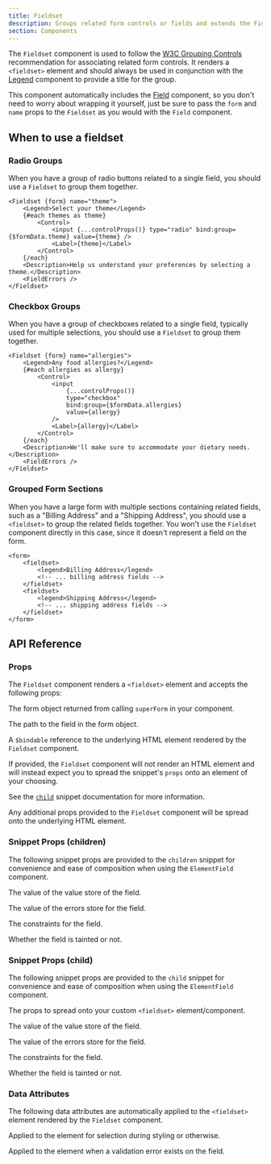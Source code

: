 ```yaml
---
title: Fieldset
description: Groups related form controls or fields and extends the Field component.
section: Components
---
```


<script>
	import { PropField } from '@svecodocs/kit'
</script>

The `Fieldset` component is used to follow the [W3C Grouping Controls](https://www.w3.org/WAI/tutorials/forms/grouping/#associating-related-controls-with-fieldset) recommendation for associating related form controls. It renders a `<fieldset>` element and should always be used in conjunction with the [Legend](/docs/components/legend) component to provide a title for the group.

This component automatically includes the [Field](/docs/components/field) component, so you don't need to worry about wrapping it yourself, just be sure to pass the `form` and `name` props to the `Fieldset` as you would with the `Field` component.

## When to use a fieldset

### Radio Groups

When you have a group of radio buttons related to a single field, you should use a `Fieldset` to group them together.

```svelte {1-2,11}
<Fieldset {form} name="theme">
	<Legend>Select your theme</Legend>
	{#each themes as theme}
		<Control>
			<input {...controlProps()} type="radio" bind:group={$formData.theme} value={theme} />
			<Label>{theme}</Label>
		</Control>
	{/each}
	<Description>Help us understand your preferences by selecting a theme.</Description>
	<FieldErrors />
</Fieldset>
```

### Checkbox Groups

When you have a group of checkboxes related to a single field, typically used for multiple selections, you should use a `Fieldset` to group them together.

```svelte {1-2,16}
<Fieldset {form} name="allergies">
	<Legend>Any food allergies?</Legend>
	{#each allergies as allergy}
		<Control>
			<input
				{...controlProps()}
				type="checkbox"
				bind:group={$formData.allergies}
				value={allergy}
			/>
			<Label>{allergy}</Label>
		</Control>
	{/each}
	<Description>We'll make sure to accommodate your dietary needs.</Description>
	<FieldErrors />
</Fieldset>
```

### Grouped Form Sections

When you have a large form with multiple sections containing related fields, such as a "Billing Address" and a "Shipping Address", you should use a `<fieldset>` to group the related fields together. You won't use the `Fieldset` component directly in this case, since it doesn't represent a field on the form.

```svelte
<form>
	<fieldset>
		<legend>Billing Address</legend>
		<!-- ... billing address fields -->
	</fieldset>
	<fieldset>
		<legend>Shipping Address</legend>
		<!-- ... shipping address fields -->
	</fieldset>
</form>
```

## API Reference

### Props

The `Fieldset` component renders a `<fieldset>` element and accepts the following props:

<PropField type="SuperForm<T>" name="form" required>

The form object returned from calling `superForm` in your component.

</PropField>

<PropField type="FormPath<T>" name="name" required>

The path to the field in the form object.

</PropField>

<PropField type="HTMLElement | null" name="ref">

A `$bindable` reference to the underlying HTML element rendered by the `Fieldset` component.

</PropField>

<PropField type="Snippet" name="child">

If provided, the `Fieldset` component will not render an HTML element and will instead expect you to spread the snippet's `props` onto an element of your choosing.

See the [`child`](/docs/composition/child) snippet documentation for more information.

</PropField>

<PropField type="HTMLAttributes<HTMLFieldSetElement>" name="...rest">

Any additional props provided to the `Fieldset` component will be spread onto the underlying HTML element.

</PropField>

### Snippet Props (children)

The following snippet props are provided to the `children` snippet for convenience and ease of composition when using the `ElementField` component.

<PropField type="T[U]" name="value">

The value of the value store of the field.

</PropField>

<PropField type="string[] | undefined" name="errors">

The value of the errors store for the field.

</PropField>

<PropField type="Record<string, unknown>" name="constraints">

The constraints for the field.

</PropField>

<PropField type="boolean" name="tainted">

Whether the field is tainted or not.

</PropField>

### Snippet Props (child)

The following snippet props are provided to the `child` snippet for convenience and ease of composition when using the `ElementField` component.

<PropField type="Record<string, unknown>" name="props">

The props to spread onto your custom `<fieldset>` element/component.

</PropField>

<PropField type="T[U]" name="value">

The value of the value store of the field.

</PropField>

<PropField type="string[] | undefined" name="errors">

The value of the errors store for the field.

</PropField>

<PropField type="Record<string, unknown>" name="constraints">

The constraints for the field.

</PropField>

<PropField type="boolean" name="tainted">

Whether the field is tainted or not.

</PropField>

### Data Attributes

The following data attributes are automatically applied to the `<fieldset>` element rendered by the `Fieldset` component.

<PropField type="''" name="data-fs-fieldset">

Applied to the element for selection during styling or otherwise.

</PropField>

<PropField type="'' | undefined" name="data-fs-error">

Applied to the element when a validation error exists on the field.

</PropField>
